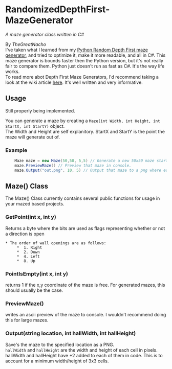 # RandomizedDepthFirst-MazeGenerator
*A maze generator class written in C#* 

By *TheGreatNacho*  
I've taken what I learned from my [Python Random Depth First maze generator](https://github.com/TheGreatNacho/MazeGenerator), and tried to optimize it, make it more readable, and all in C#. 
This maze generator is bounds faster then the Python version, but it's not really fair to compare them.
Python just doesn't run as fast as C#. It's the way life works.  
To read more abot Depth First Maze Generators, I'd recommend taking a look at the wiki article [here](https://en.wikipedia.org/wiki/Maze_generation_algorithm#Randomized_depth-first_search). It's well written and very informative. 

## Usage
Still properly being implemented.

You can generate a maze by creating a `Maze(int Width, int Height, int StartX, int StartY)` object.  
The Width and Height are self explanitory. StartX and StartY is the point the maze will generate out of.

### Example
```csharp
    Maze maze = new Maze(50,50, 5,5) // Generate a new 50x50 maze starting at the point (5, 5)
    maze.PreviewMaze() // Preview that maze in console.
    maze.Output("out.png", 10, 5) // Output that maze to a png where each cell has a width of 10px and a height of 5 px
```

## Maze() Class
The Maze() Class currently contains several public functions for usage in your mazed based projects.

### GetPoint(int x, int y)
Returns a byte where the bits are used as flags representing whether or not a direction is open  
```
* The order of wall openings are as follows:
     *  1. Right
     *  2. Down
     *  4. Left
     *  8. Up
```

### PointIsEmpty(int x, int y)
returns 1 if the x,y coordinate of the maze is free. For generated mazes, this should usually be the case.

### PreviewMaze()
writes an ascii preview of the maze to console. I wouldn't recommend doing this for large mazes.

### Output(string location, int hallWidth, int hallHeight)
Save's the maze to the specified location as a PNG.  
`hallWidth` and `hallHeight` are the width and height of each cell in pixels.  
hallWidth and hallHeight have +2 added to each of them in code. This is to account for a minimum width/height of 3x3 cells.

